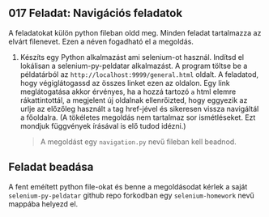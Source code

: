 ## 017 Feladat: Navigációs feladatok

A feladatokat külön python fileban oldd meg. Minden feladat tartalmazza az elvárt filenevet. Ezen a néven fogadható el a megoldás.

1) Készíts egy Python alkalmazást ami selenium-ot használ. Indítsd el lokálisan a selenium-py-peldatar alkalmazást. A program töltse be a példatárból az `http://localhost:9999/general.html` oldalt. A feladatod, hogy végiglátogassd az összes linket ezen az oldalon. Egy link meglátogatása akkor érvényes, ha a hozzá tartozó `a` html elemre rákattintottál, a megjelent új oldalnak ellenrőizted, hogy eggyezik az urlje az előzőleg használt `a` tag href-jével és sikeresen vissza navigáltál a főoldalra. (A tökéletes megoldás nem tartalmaz sor ismétléseket. Ezt mondjuk függvények írásával is elő tudod idézni.)
    > A megoldást egy `navigation.py` nevű fileban kell beadnod.


## Feladat beadása
A fent eméített python file-okat és benne a megoldásodat kérlek a saját `selenium-py-peldatar` github repo forkodban egy `selenium-homework` nevű mappába helyezd el.
